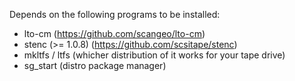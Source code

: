 Depends on the following programs to be installed:
- lto-cm (https://github.com/scangeo/lto-cm)
- stenc (>= 1.0.8) (https://github.com/scsitape/stenc)
- mkltfs / ltfs (whicher distribution of it works for your tape drive)
- sg_start (distro package manager)
